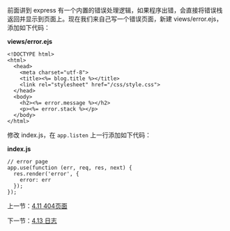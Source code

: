 前面讲到 express 有一个内置的错误处理逻辑，如果程序出错，会直接将错误栈返回并显示到页面上。现在我们来自己写一个错误页面，新建 views/error.ejs，添加如下代码：

**views/error.ejs**

```
<!DOCTYPE html>
<html>
  <head>
    <meta charset="utf-8">
    <title><%= blog.title %></title>
    <link rel="stylesheet" href="/css/style.css">
  </head>
  <body>
    <h2><%= error.message %></h2>
    <p><%= error.stack %></p>
  </body>
</html>
```

修改 index.js，在 `app.listen` 上一行添加如下代码：

**index.js**

```
// error page
app.use(function (err, req, res, next) {
  res.render('error', {
    error: err
  });
});
```

上一节：[4.11 404页面](https://github.com/nswbmw/N-blog/blob/master/book/4.11%20404%20%E9%A1%B5%E9%9D%A2.md)

下一节：[4.13 日志](https://github.com/nswbmw/N-blog/blob/master/book/4.13%20%E6%97%A5%E5%BF%97.md)